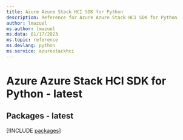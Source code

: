 ```yaml
---
title: Azure Azure Stack HCI SDK for Python
description: Reference for Azure Azure Stack HCI SDK for Python
author: lmazuel
ms.author: lmazuel
ms.data: 01/17/2023
ms.topic: reference
ms.devlang: python
ms.service: azurestackhci
---
```

# Azure Azure Stack HCI SDK for Python - latest
## Packages - latest
[!INCLUDE [packages](azure-stack-hci-index.md)]